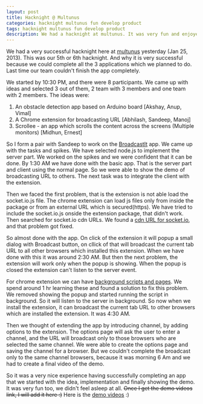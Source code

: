 ```yaml
---
layout: post
title: Hacknight @ Multunus
categories: hacknight multunus fun develop product
tags: hacknight multunus fun develop product
description: We had a hacknight at multunus. It was very fun and enjoyed a lot creating a small application
---
```


We had a very successful hacknight here at
[multunus](http://www.multunus.com) yesterday (Jan 25, 2013). This was
our 5th or 6th hacknight. And why it is very successful because we
could complete all the 3 applications which we planned to do. Last
time our team couldn't finish the app completely.
<!--more-->
We started by 10:30 PM, and there were 8 participants. We came up with
ideas and selected 3 out of them, 2 team with 3 members and one team
with 2 members. The ideas were:
1. An obstacle detection app based on Arduino board \[Akshay, Anup, Vimal\]
2. A Chrome extension for broadcasting URL \[Abhilash, Sandeep, Manoj\]
3. Scrollee - an app which scrolls the content across the screens
(Multiple monitors) \[Midhun, Ernest\]

So I form a pair with Sandeep to work on the
[BroadcastIt](https://github.com/multunus/BroadcastIt) app. We came up
with the tasks and spikes. We have selected node.js to implement the
server part. We worked on the spikes and we were confident that it can be done. By 1:30 AM we have done with the basic
app. That is the server part and client using the normal page. So we
were able to show the demo of broadcasting URL to others. The next
task was to integrate the client with the extension.

Then we faced the first problem, that is the extension is not able
load the socket.io.js file. The chrome extension can load js files
only from inside the package or from an external URL which is
secured(https). We have tried to include the socket.io.js onside the
extension package, that didn't work. Then searched for socket.io cdn
URLs. We found a [cdn URL for socket.io](http://cdnjs.com/), and that problem got fixed.

So almost done with the app. On click of the extension it will popup a small dialog with
Broadcast button, on cllick of that will broadcast the current tab URL
to all other browsers which installed this extension. When we have
done with this it was around 2:30 AM. But then the
next problem, the extension will work only when the
popup is showing. When the popup is closed the extension can't listen
to the server event.

For chrome extension we can have [background scripts and pages](http://developer.chrome.com/extensions/background_pages.html). We
spend around 1 hr learning these and found a solution to fix this
problem. We removed showing the popup and started running the script
in background. So it will listen to the server in background. So now
when we install the extension, it can broadcast the current tab URL to
other browsers which are installed the extension. It was 4:30 AM.

Then we thought of extending the app by introducing channel, by adding
options to the extension. The options page will ask the user to enter
a channel, and the URL will broadcast only to those browsers who are
selected the same channel. We were able to create the options page and
saving the channel for a browser. But we couldn't complete the
broadcast only to the same channel browsers, because it was morning 6
Am and we had to create a final video of the demo. 

So it was a very nice experience having successfully completing an app
that we started with the idea, implementation and finally showing the
demo. It was very fun too, we didn't feel asleep at all. <del>Once I get
the demo videos link, I will add it here :)</del> Here is the [demo videos](http://www.youtube.com/watch?v=_JZPs4O3lbA&list=PLzwGsAhPUVNJDDeUxfKaG5TH6Y8UsibuH) :)
